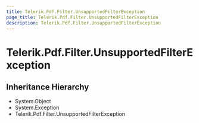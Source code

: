 ```yaml
---
title: Telerik.Pdf.Filter.UnsupportedFilterException
page_title: Telerik.Pdf.Filter.UnsupportedFilterException
description: Telerik.Pdf.Filter.UnsupportedFilterException
---
```


# Telerik.Pdf.Filter.UnsupportedFilterException

## Inheritance Hierarchy

* System.Object
* System.Exception
* Telerik.Pdf.Filter.UnsupportedFilterException

